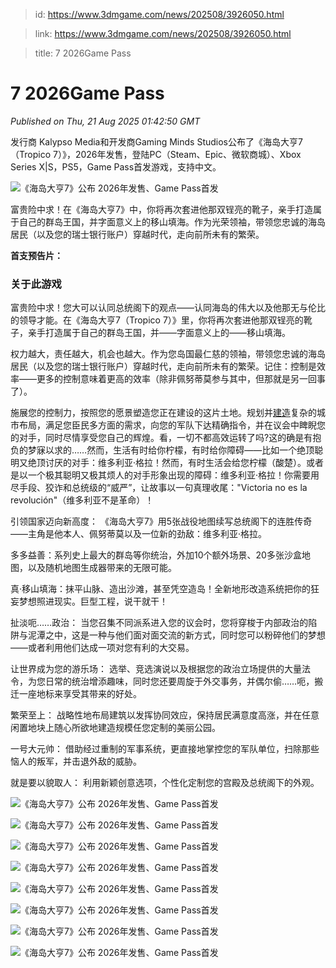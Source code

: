 > id: https://www.3dmgame.com/news/202508/3926050.html

> link: https://www.3dmgame.com/news/202508/3926050.html

> title: 7 2026Game Pass

# 7 2026Game Pass
_Published on Thu, 21 Aug 2025 01:42:50 GMT_

发行商 Kalypso Media和开发商Gaming Minds Studios公布了《海岛大亨7（Tropico 7）》，2026年发售，登陆PC（Steam、Epic、微软商城）、Xbox Series X|S，PS5，Game Pass首发游戏，支持中文。

![《海岛大亨7》公布 2026年发售、Game Pass首发](https://img.3dmgame.com/uploads/images/news/20250821/1755740393_710259.jpg)

富贵险中求！在《海岛大亨7》中，你将再次套进他那双锃亮的靴子，亲手打造属于自己的群岛王国，并字面意义上的移山填海。作为光荣领袖，带领您忠诚的海岛居民（以及您的瑞士银行账户）穿越时代，走向前所未有的繁荣。

**首支预告片：**

### 关于此游戏

富贵险中求！您大可以认同总统阁下的观点——认同海岛的伟大以及他那无与伦比的领导才能。在《海岛大亨7（Tropico 7）》里，你将再次套进他那双锃亮的靴子，亲手打造属于自己的群岛王国，并——字面意义上的——移山填海。

权力越大，责任越大，机会也越大。作为您岛国最仁慈的领袖，带领您忠诚的海岛居民（以及您的瑞士银行账户）穿越时代，走向前所未有的繁荣。记住：控制是效率——更多的控制意味着更高的效率（除非佩努蒂莫参与其中，但那就是另一回事了）。

施展您的控制力，按照您的愿景塑造您正在建设的这片土地。规划并[建造](https://www.3dmgame.com/tag/jianzao_1/)复杂的城市布局，满足您臣民多方面的需求，向您的军队下达精确指令，并在议会中睥睨您的对手，同时尽情享受您自己的辉煌。看，一切不都高效运转了吗?这的确是有抱负的梦寐以求的……然而，生活有时给你柠檬，有时给你障碍——比如一个绝顶聪明又绝顶讨厌的对手：维多利亚·格拉！然而，有时生活会给您柠檬（酸楚）。或者是以一个极其聪明又极其烦人的对手形象出现的障碍：维多利亚·格拉！你需要用尽手段、狡诈和总统级的“威严”，让故事以一句真理收尾："Victoria no es la revolución"（维多利亚不是革命）！

引领国家迈向新高度： 《海岛大亨7》用5张战役地图续写总统阁下的连胜传奇——主角是他本人、佩努蒂莫以及一位新的劲敌：维多利亚·格拉。

多多益善：系列史上最大的群岛等你统治，外加10个额外场景、20多张沙盒地图，以及随机地图生成器带来的无限可能。

真·移山填海：抹平山脉、造出沙滩，甚至凭空造岛！全新地形改造系统把你的狂妄梦想照进现实。巨型工程，说干就干！

扯淡呃……政治： 当您召集不同派系进入您的议会时，您将穿梭于内部政治的陷阱与泥潭之中，这是一种与他们面对面交流的新方式，同时您可以粉碎他们的梦想——或者利用他们达成一项对您有利的大交易。

让世界成为您的游乐场： 选举、竞选演说以及根据您的政治立场提供的大量法令，为您日常的统治增添趣味，同时您还要周旋于外交事务，并偶尔偷……呃，搬迁一座地标来享受其带来的好处。

繁荣至上： 战略性地布局建筑以发挥协同效应，保持居民满意度高涨，并在任意闲置地块上随心所欲地建造规模任您定制的美丽公园。

一号大元帅： 借助经过重制的军事系统，更直接地掌控您的军队单位，扫除那些恼人的叛军，并击退外敌的威胁。

就是要以貌取人： 利用新颖创意选项，个性化定制您的宫殿及总统阁下的外观。

![《海岛大亨7》公布 2026年发售、Game Pass首发](https://img.3dmgame.com/uploads/images/news/20250821/1755740393_569605_jpg_r.jpg)

![《海岛大亨7》公布 2026年发售、Game Pass首发](https://img.3dmgame.com/uploads/images/news/20250821/1755740393_381954_jpg_r.jpg)

![《海岛大亨7》公布 2026年发售、Game Pass首发](https://img.3dmgame.com/uploads/images/news/20250821/1755740393_509639_jpg_r.jpg)

![《海岛大亨7》公布 2026年发售、Game Pass首发](https://img.3dmgame.com/uploads/images/news/20250821/1755740393_604407_jpg_r.jpg)

![《海岛大亨7》公布 2026年发售、Game Pass首发](https://img.3dmgame.com/uploads/images/news/20250821/1755740393_816897_jpg_r.jpg)

![《海岛大亨7》公布 2026年发售、Game Pass首发](https://img.3dmgame.com/uploads/images/news/20250821/1755740394_685266_jpg_r.jpg)

![《海岛大亨7》公布 2026年发售、Game Pass首发](https://img.3dmgame.com/uploads/images/news/20250821/1755740394_728023_jpg_r.jpg)

![《海岛大亨7》公布 2026年发售、Game Pass首发](https://img.3dmgame.com/uploads/images/news/20250821/1755740394_525599_jpg_r.jpg)
